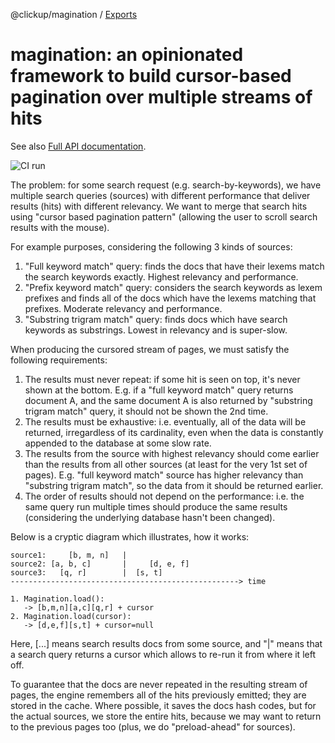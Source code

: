 @clickup/magination / [Exports](modules.md)

# magination: an opinionated framework to build cursor-based pagination over multiple streams of hits

See also [Full API documentation](https://github.com/clickup/magination/blob/master/docs/modules.md).

![CI run](https://github.com/clickup/magination/actions/workflows/ci.yml/badge.svg?branch=main)

The problem: for some search request (e.g. search-by-keywords), we have multiple
search queries (sources) with different performance that deliver results (hits)
with different relevancy. We want to merge that search hits using "cursor based
pagination pattern" (allowing the user to scroll search results with the mouse).

For example purposes, considering the following 3 kinds of sources:

1. "Full keyword match" query: finds the docs that have their lexems match the
   search keywords exactly. Highest relevancy and performance.
2. "Prefix keyword match" query: considers the search keywords as lexem prefixes
   and finds all of the docs which have the lexems matching that prefixes.
   Moderate relevancy and performance.
3. "Substring trigram match" query: finds docs which have search keywords as
   substrings. Lowest in relevancy and is super-slow.

When producing the cursored stream of pages, we must satisfy the following
requirements:

1. The results must never repeat: if some hit is seen on top, it's never shown
   at the bottom. E.g. if a "full keyword match" query returns document A, and
   the same document A is also returned by "substring trigram match" query, it
   should not be shown the 2nd time.
2. The results must be exhaustive: i.e. eventually, all of the data will be
   returned, irregardless of its cardinality, even when the data is constantly
   appended to the database at some slow rate.
3. The results from the source with highest relevancy should come earlier than
   the results from all other sources (at least for the very 1st set of pages).
   E.g. "full keyword match" source has higher relevancy than "substring trigram
   match", so the data from it should be returned earlier.
4. The order of results should not depend on the performance: i.e. the same
   query run multiple times should produce the same results (considering the
   underlying database hasn't been changed).

Below is a cryptic diagram which illustrates, how it works:

```
source1:     [b, m, n]   |
source2: [a, b, c]       |     [d, e, f]
source3:   [q, r]        |  [s, t]
---------------------------------------------------> time

1. Magination.load():
   -> [b,m,n][a,c][q,r] + cursor
2. Magination.load(cursor):
   -> [d,e,f][s,t] + cursor=null
```

Here, [...] means search results docs from some source, and "|" means that a
search query returns a cursor which allows to re-run it from where it left off.

To guarantee that the docs are never repeated in the resulting stream of pages,
the engine remembers all of the hits previously emitted; they are stored in the
cache. Where possible, it saves the docs hash codes, but for the actual sources,
we store the entire hits, because we may want to return to the previous pages
too (plus, we do "preload-ahead" for sources).
